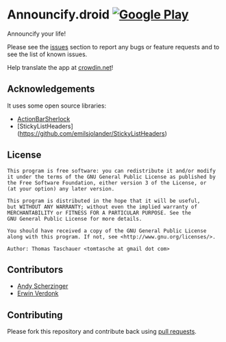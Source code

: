 # Announcify.droid [![Google Play](http://developer.android.com/images/brand/en_generic_rgb_wo_45.png)](https://play.google.com/store/apps/details?id=org.mailboxer.saymyname)

Announcify your life!

Please see the [issues](https://github.com/TomTasche/Announcify.droid/issues) section 
to report any bugs or feature requests and to see the list of known issues.

Help translate the app at [crowdin.net](http://crowdin.net/project/announcify)!

## Acknowledgements

It uses some open source libraries:

* [ActionBarSherlock](https://github.com/JakeWharton/ActionBarSherlock)
* [StickyListHeaders] (https://github.com/emilsjolander/StickyListHeaders)

## License

    This program is free software: you can redistribute it and/or modify
    it under the terms of the GNU General Public License as published by
    the Free Software Foundation, either version 3 of the License, or
    (at your option) any later version.

    This program is distributed in the hope that it will be useful,
    but WITHOUT ANY WARRANTY; without even the implied warranty of
    MERCHANTABILITY or FITNESS FOR A PARTICULAR PURPOSE. See the
    GNU General Public License for more details.

    You should have received a copy of the GNU General Public License
    along with this program. If not, see <http://www.gnu.org/licenses/>.
    
    Author: Thomas Taschauer <tomtasche at gmail dot com>

## Contributors

* [Andy Scherzinger](https://github.com/AndyScherzinger)
* [Erwin Verdonk](https://github.com/erwinverdonk)

## Contributing
Please fork this repository and contribute back using
[pull requests](https://github.com/TomTasche/Announcify.droid/pulls).
